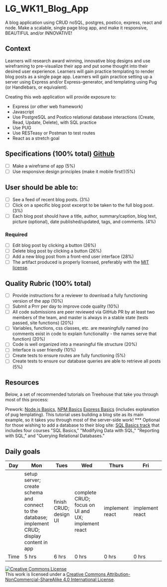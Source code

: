 # LG_WK11_Blog_App
A blog application using CRUD noSQL, postgres, postico, express, react and node. Make a scalable, single page blog app, and make it responsive, BEAUTIFUL and/or INNOVATIVE!

## Context

Learners will research award winning, innovative blog designs and use wireframing to pre-visualize their app and put some thought into their desired user experience. Learners will gain practice templating to render blog posts as a single page app. Learners will gain practice setting up a server using Express and/or Express-generator, and templating using Pug (or Handlebars, or equivalent).

Creating this web application will provide exposure to:
- Express (or other web framework)
- Javascript
- Use PostgreSQL and Postico relational database interactions (Create, Read, Update, Delete), with SQL practice
- Use PUG
- Use RESTeasy or Postman to test routes
- React as a stretch goal

## Specifications (100% total) [Github](https://github.com/CoffeeMakesMorningsBetter/LG_WK11_Blog_App)
- [ ] Make a wireframe of app (5%)
- [ ] Use responsive design principles (make it mobile first!)(5%)

## User should be able to:
- [ ] See a feed of recent blog posts. (3%)
- [ ] Click on a specific blog post excerpt to be taken to the full blog post. (3%)
- [ ] Each blog post should have a title, author, summary/caption, blog text, picture (optional), date published/updated, tags, and comments. (4%)

### Required
- [ ] Edit blog post by clicking a button (26%)
- [ ] Delete blog post by clicking a button (26%)
- [ ] Add a new blog post from a front-end user interface (28%)
- [ ] The artifact produced is properly licensed, preferably with the  [MIT license](https://opensource.org/licenses/MIT).

## Quality Rubric (100% total)
- [ ] Provide instructions for a reviewer to download a fully functioning version of the app (10%)
- [ ] Submit a Prrr per day to improve code quality (10%)
- [ ] All code submissions are peer reviewed via GitHub PR  by at least two members of the team, and master is always in a stable state (tests passed, site functions) (20%)
- [ ] Variables, functions, css classes, etc. are meaningfully named (no comments exist in code to explain functionality - the names serve that function) (20%)
- [ ] Code is well organized into a meaningful file  structure (20%)
- [ ] Interface is user friendly (10%)
- [ ] Create tests to ensure routes are fully functioning (5%)
- [ ] Create tests to ensure our database queries are able to retrieve all posts (5%)

## Resources
Below, a set of recommended tutorials on Treehouse that take you through most of this process:

Prework: [Node.js Basics](https://teamtreehouse.com/library/nodejs-basics), [NPM Basics](https://teamtreehouse.com/library/express-basics)
[Express Basics](https://teamtreehouse.com/library/express-basics) (includes explanation of pug templating). This tutorial uses building a blog site as its main example, so it takes you through most of the server-side work! ***
Optional for those wishing to add a database to their blog site: [SQL Basics track](https://teamtreehouse.com/tracks/learn-sql) that includes four courses "SQL Basics," "Modifying Data with SQL," "Reporting with SQL," and "Querying Relational Databases."

## Daily goals
|Day| Mon | Tues | Wed | Thurs | Fri | Sat |Sun|
|------------|------------|------------|------------|------------|------------|------------ |------------ |
||setup server; create schema and connect to the database; implement CRUD; display content in app| finish CRUD; design UI |complete CRUD; focus on UI and UX; implement react|implement react|implement react|||
|Time|5 hrs|6 hrs|0 hrs|0 hrs|0 hrs|TBD|TBD




<!-- LICENSE -->

<a rel="license" href="http://creativecommons.org/licenses/by-nc-sa/4.0/"><img alt="Creative Commons License" style="border-width:0" src="https://i.creativecommons.org/l/by-nc-sa/4.0/80x15.png" /></a>
<br />This work is licensed under a <a rel="license" href="http://creativecommons.org/licenses/by-nc-sa/4.0/">Creative Commons Attribution-NonCommercial-ShareAlike 4.0 International License</a>.
